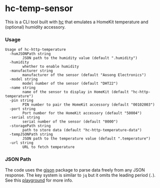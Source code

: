 # hc-temp-sensor
This is a CLI tool built with [hc](https://github.com/brutella/hc) that emulates a HomeKit temperature and (optional) humidity accessory.

### Usage
```shell
Usage of hc-http-temperature
  -humJSONPath string
    	JSON path to the humidity value (default ".humidity")
  -humidity
    	whether to enable humidity
  -manufacturer string
    	manufacturer of the sensor (default "Aosong Electronics")
  -model string
    	model number of the sensor (default "DHT22")
  -name string
    	name of the sensor to display in HomeKit (default "hc-http-temperature")
  -pin string
    	PIN number to pair the HomeKit accessory (default "00102003")
  -port string
    	Port number for the HomeKit accessory (default "50004")
  -serial string
    	serial number of the sensor (default "0000")
  -storagePath string
    	path to store data (default "hc-http-temperature-data")
  -tempJSONPath string
    	JSON path to the temperature value (default ".temperature")
  -url string
    	URL to fetch temperature
```

### JSON Path
The code uses the [gjson](https://github.com/tidwall/gjson) package to parse data freely from any JSON response. The key system is similar to `jq` but it omits the leading period (`.`). See this [playground](http://tidwall.com/gjson-play) for more info.
